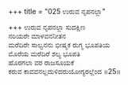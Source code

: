 +++
title = "025 ಉರುವ ನೃಪನಲ್ಲಾ"

+++
ಉರುವ ನೃಪನಲ್ಲಾ ಸುದಕ್ಷಿಣ   
ನರಿಯರೇ ಮಾಳವನನೀತನ   
ಮರೆದಿರೇ ಸಾಲ್ವನನು ಭೀಷ್ಮಕ ರುಗ್ಮ ಭೂಪತಿಯ  
ಮೊರೆಯ ಮರೆದಿರೆ ಶಲ್ಯ ಭೂಪತಿ   
ಹೊರಗಲಾ ವರ ರಾಜಸೂಯಕೆ   
ಕರುವ ಕಾವವನಲ್ಲದುಳಿದರುಯೋಗ್ಯರಲ್ಲೆಂದ      ॥25॥